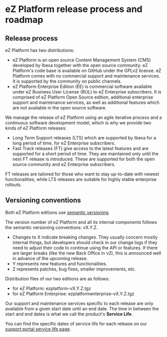 # eZ Platform release process and roadmap

## Release process

eZ Platform has two distributions:

- eZ Platform is an open source Content Management System (CMS) developed by Ibexa together with the open source community. eZ Platform's code base is available on GitHub under the GPLv2 license. eZ Platform comes with no commercial support and maintenance services. It is supported by the community on public channels.
- eZ Platform Enterprise Edition (EE) is commercial software available under eZ Business User License (BUL) to eZ Enterprise subscribers. It is comprised of eZ Platform Open Source edition, additional enterprise support and maintenance services, as well as additional features which are not available in the open source software.

We manage the release of eZ Platform using an agile iterative process and a continuous software development model, which is why we provide two kinds of eZ Platform releases:

- Long Term Support releases (LTS) which are supported by Ibexa for a long period of time, for eZ Enterprise subscribers.
- Fast Track releases (FT) give access to the latest features and are supported for a short period of time. They are maintained only until the next FT release is introduced. These are supported for both the open source community and eZ Enterprise subscribers.

FT releases are tailored for those who want to stay up-to-date with newest functionalities,
while LTS releases are suitable for highly stable enterprise rollouts.

## Versioning conventions

Both eZ Platform editions use [semantic versioning](http://semver.org/).  

The version number of eZ Platform and all its internal components follows the semantic versioning conventions: vX.Y.Z.

- Changes to X indicate breaking changes. They usually concern mostly internal things, but developers should check in our change logs if they need to adjust their code to continue using the API or features. If there are larger breaks (like the new Back Office in v2), this is announced well in advance of the upcoming release.
- Y represents new features and functionalities.
- Z represents patches, bug fixes, smaller improvements, etc.

Distribution files of our two editions are as follows:

- for eZ Platform: ezplatform-vX.Y.Z.tgz
- for eZ Platform Enterprise: ezplatformenterprise-vX.Y.Z.tgz

Our support and maintenance services specific to each release are only available from a given start date until an end date.
The time in between the start and end dates is what we call the product's **Service Life**.

You can find the specific dates of service life for each release on our [support portal service life page](https://support.ibexa.co/Public/Service-Life).

